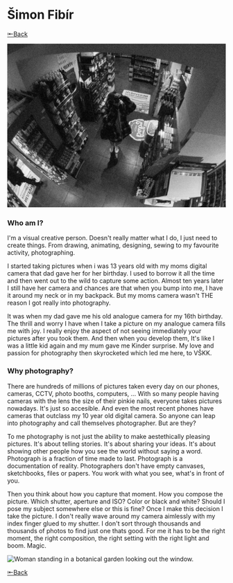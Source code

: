 # Šimon Fibír

[⇤Back](https://simxn01.github.io/english-for-designers/)

![Man photographing himself through the warped mirror in convenience store.](me.png)

### Who am I?

I'm a visual creative person. Doesn't really matter what I do, I just need to create things. From drawing, animating, designing, sewing to my favourite activity, photographing. 

I started taking pictures when i was 13 years old with my moms digital camera that dad gave her for her birthday. I used to borrow it all the time and then went out to the wild to capture some action. Almost ten years later I still have her camera and chances are that when you bump into me, I have it around my neck or in my backpack. But my moms camera wasn't THE reason I got really into photography. 

It was when my dad gave me his old analogue camera for my 16th birthday. The thrill and worry I have when I take a picture on my analogue camera fills me with joy. I really enjoy the aspect of not seeing immediately your pictures after you took them. And then when you develop them, It's like I was a little kid again and my mum gave me Kinder surprise. My love and passion for photography then skyrocketed which led me here, to VŠKK.

### Why photography?

There are hundreds of millions of pictures taken every day on our phones, cameras, CCTV, photo booths, computers, ... With so many people having cameras with the lens the size of their pinkie nails, everyone takes pictures nowadays. It's just so accesible. And even the most recent phones have cameras that outclass my 10 year old digital camera. So anyone can leap into photography and call themselves photographer. But are they?

To me photography is not just the ability to make aestethically pleasing pictures. It's about telling stories. It's about sharing your ideas. It's about showing other people how you see the world without saying a word. Photograph is a fraction of time made to last. Photograph is a documentation of reality. Photographers don't have empty canvases, sketchbooks, files or papers. You work with what you see, what's in front of you.

Then you think about how you capture that moment. How you compose the picture. Which shutter, aperture and ISO? Color or black and white? Should I pose my subject somewhere else or this is fine? Once I make this decision I take the picture. I don't really wave around my camera aimlessly with my index finger glued to my shutter. I don't sort through thousands and thousands of photos to find just one thats good. For me it has to be the right moment, the right composition, the right setting with the right light and boom. Magic.

![Woman standing in a botanical garden looking out the window.](/english-for-designers/first-impression/port2.png)

[⇤Back](/english-for-designers/README.md)
